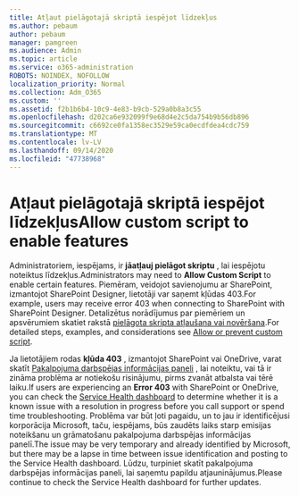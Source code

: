 ```yaml
---
title: Atļaut pielāgotajā skriptā iespējot līdzekļus
ms.author: pebaum
author: pebaum
manager: pamgreen
ms.audience: Admin
ms.topic: article
ms.service: o365-administration
ROBOTS: NOINDEX, NOFOLLOW
localization_priority: Normal
ms.collection: Adm_O365
ms.custom: ''
ms.assetid: f2b1b6b4-10c9-4e83-b9cb-529a0b8a3c55
ms.openlocfilehash: d202ca6e932099f9e68d4e2c5da754b9b56db896
ms.sourcegitcommit: c6692ce0fa1358ec3529e59ca0ecdfdea4cdc759
ms.translationtype: MT
ms.contentlocale: lv-LV
ms.lasthandoff: 09/14/2020
ms.locfileid: "47738968"
---
```

# <a name="allow-custom-script-to-enable-features"></a><span data-ttu-id="31654-102">Atļaut pielāgotajā skriptā iespējot līdzekļus</span><span class="sxs-lookup"><span data-stu-id="31654-102">Allow custom script to enable features</span></span>

<span data-ttu-id="31654-103">Administratoriem, iespējams, ir **jāatļauj pielāgot skriptu** , lai iespējotu noteiktus līdzekļus.</span><span class="sxs-lookup"><span data-stu-id="31654-103">Administrators may need to **Allow Custom Script** to enable certain features.</span></span> <span data-ttu-id="31654-104">Piemēram, veidojot savienojumu ar SharePoint, izmantojot SharePoint Designer, lietotāji var saņemt kļūdas 403.</span><span class="sxs-lookup"><span data-stu-id="31654-104">For example, users may receive error 403 when connecting to SharePoint with SharePoint Designer.</span></span> <span data-ttu-id="31654-105">Detalizētus norādījumus par piemēriem un apsvērumiem skatiet rakstā [pielāgota skripta atļaušana vai novēršana](https://docs.microsoft.com/sharepoint/allow-or-prevent-custom-script).</span><span class="sxs-lookup"><span data-stu-id="31654-105">For detailed steps, examples, and considerations see [Allow or prevent custom script](https://docs.microsoft.com/sharepoint/allow-or-prevent-custom-script).</span></span>

<span data-ttu-id="31654-106">Ja lietotājiem rodas **kļūda 403** , izmantojot SharePoint vai OneDrive, varat skatīt [Pakalpojuma darbspējas informācijas paneli](https://admin.microsoft.com/AdminPortal/Home#/servicehealth) , lai noteiktu, vai tā ir zināma problēma ar notiekošu risinājumu, pirms zvanāt atbalsta vai tērē laiku.</span><span class="sxs-lookup"><span data-stu-id="31654-106">If users are experiencing an **Error 403** with SharePoint or OneDrive, you can check the [Service Health dashboard](https://admin.microsoft.com/AdminPortal/Home#/servicehealth) to determine whether it is a known issue with a resolution in progress before you call support or spend time troubleshooting.</span></span> <span data-ttu-id="31654-107">Problēma var būt ļoti pagaidu, un to jau ir identificējusi korporācija Microsoft, taču, iespējams, būs zaudēts laiks starp emisijas noteikšanu un grāmatošanu pakalpojuma darbspējas informācijas panelī.</span><span class="sxs-lookup"><span data-stu-id="31654-107">The issue may be very temporary and already identified by Microsoft, but there may be a lapse in time between issue identification and posting to the Service Health dashboard.</span></span> <span data-ttu-id="31654-108">Lūdzu, turpiniet skatīt pakalpojuma darbspējas informācijas paneli, lai saņemtu papildu atjauninājumus.</span><span class="sxs-lookup"><span data-stu-id="31654-108">Please continue to check the Service Health dashboard for further updates.</span></span>

